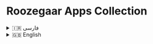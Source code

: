 # Roozegaar Apps Collection

<details>
<summary>🇮🇷 فارسی</summary>

## توضیحات کلی
این مجموعه شامل چندین اپلیکیشن کاربردی و با کیفیت است که توسط **مهدی دیمیادی** توسعه داده شده‌اند.  
تمام اپلیکیشن‌ها با تمرکز بر **تجربه کاربری عالی، امنیت، همگام‌سازی، و ظاهر قابل شخصی‌سازی** ساخته شده‌اند.

## ویژگی‌ها
- امنیت بالا و محافظت کامل از داده‌ها  
- همگام‌سازی آسان بین دستگاه‌ها  
- قالب‌ها و تم‌ها برای شخصی‌سازی ظاهر برنامه  
- عملکرد و سرعت بهینه  
- قابلیت شخصی‌سازی گسترده  

## فایل‌ها
- HTML, CSS, JS برای وب  
- JSON برای داده‌ها و ترجمه‌ها

## نصب و اجرا
1. فایل‌ها را دانلود کنید یا از گیت‌هاب کلون بگیرید.  
2. با مرورگر وب فایل `index.html` را باز کنید یا از سرور محلی استفاده کنید.  
3. زبان و تم برنامه قابل تغییر هستند و تنظیمات ذخیره می‌شوند.

## تشکر
تشکر ویژه از توسعه‌دهندگان برنامه **Brackets** در ویندوز و **Acode** در اندروید برای کمک به توسعه و ویرایش این پروژه دارم.

## وب‌سایت

- [www.roozegaar.ir](https://www.roozegaar.ir)
- [roozegaar.github.io](roozegaar.github.io)

</details>

<details>
<summary>🇬🇧 English</summary>

## Overview
This collection contains multiple practical and high-quality applications developed by **Mehdi Dimyadi**.  
All apps are built with a focus on **excellent user experience, security, synchronization, and customizable UI**.

## Features
- High security and full data protection  
- Easy synchronization across devices  
- Themes & templates for customizing app appearance  
- Optimized performance and speed  
- Extensive customizability  

## Files
- HTML, CSS, JS for web  
- JSON for data and translations

## Installation & Usage
1. Download the files or clone from GitHub.  
2. Open `index.html` in a web browser or use a local server.  
3. Language and theme settings are configurable and saved.

## Thanks
Special thanks to the developers of **Brackets** on Windows and **Acode** on Android for assisting in developing and editing this project.

## Website
- [www.roozegaar.ir](https://www.roozegaar.ir)
- [roozegaar.github.io](roozegaar.github.io)
</details>

